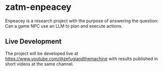 # zatm-enpeacey
Enpeacey is a research project with the purpose of answering the question: Can a game NPC use an LLM to plan and execute actions.

## Live Development
The project will be developed live at https://www.youtube.com/@zefugiandthemachine with results published in short videos at the same channel.
